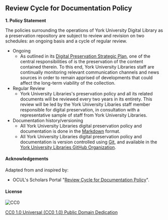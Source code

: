 ## Review Cycle for Documentation Policy

**1. Policy Statement**

The policies surrounding the operations of York University Digital Library as a preservation repository are subject to review and revision on two schedules: an ongoing basis and a cycle of regular review.

* Ongoing
  * As outlined in its [Digital Preservation Strategic Plan](https://digital.library.yorku.ca/documentation/digital-preservation-strategic-plan), one of the central responsibilities of  is the preservation of the content contained therein. To this end, York University Libraries staff are continually monitoring relevant communication channels and news sources in order to remain apprised of developments that could affect the long-term viability of the collection.
* Regular Review
  * York University Libraries's preservation policy and all its related documents will be reviewed every two years in its entirety. This review will be led by the York University Libaries staff member responsible for digital preservation, in consultation with a representative sample of staff from York University Libraries.
* Documentation history/versioning
  * All York University Libraries digital preservation policy and documentation is done in the [Markdown](http://en.wikipedia.org/wiki/Markdown) format.
  * All York University Libraries digital preservation policy and documentation is version controlled using [Git](http://en.wikipedia.org/wiki/Git_%28software%29), and available in the [York University Libraries GitHub Organization](https://github.com/yorkulibraries/preservation_documentation).

#### Acknowledgements

Adapted from and inspired by:

* OCUL's Scholars Portal "[Review Cycle for Documentation Policy](https://spotdocs.scholarsportal.info/display/OAIS/Review+Cycle+for+Documentation+Policy)".

#### License

![CC0](http://i.creativecommons.org/p/zero/1.0/88x31.png "CC0")

[CC0 1.0 Universal (CC0 1.0) Public Domain Dedication](http://creativecommons.org/publicdomain/zero/1.0/)
